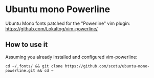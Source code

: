 # Ubuntu mono Powerline

Ubuntu Mono fonts patched for the "Powerline" vim plugin: https://github.com/Lokaltog/vim-powerline/

## How to use it

Assuming you already installed and configured vim-powerline:

    cd ~/.fonts/ && git clone https://github.com/scotu/ubuntu-mono-powerline.git && cd ~

